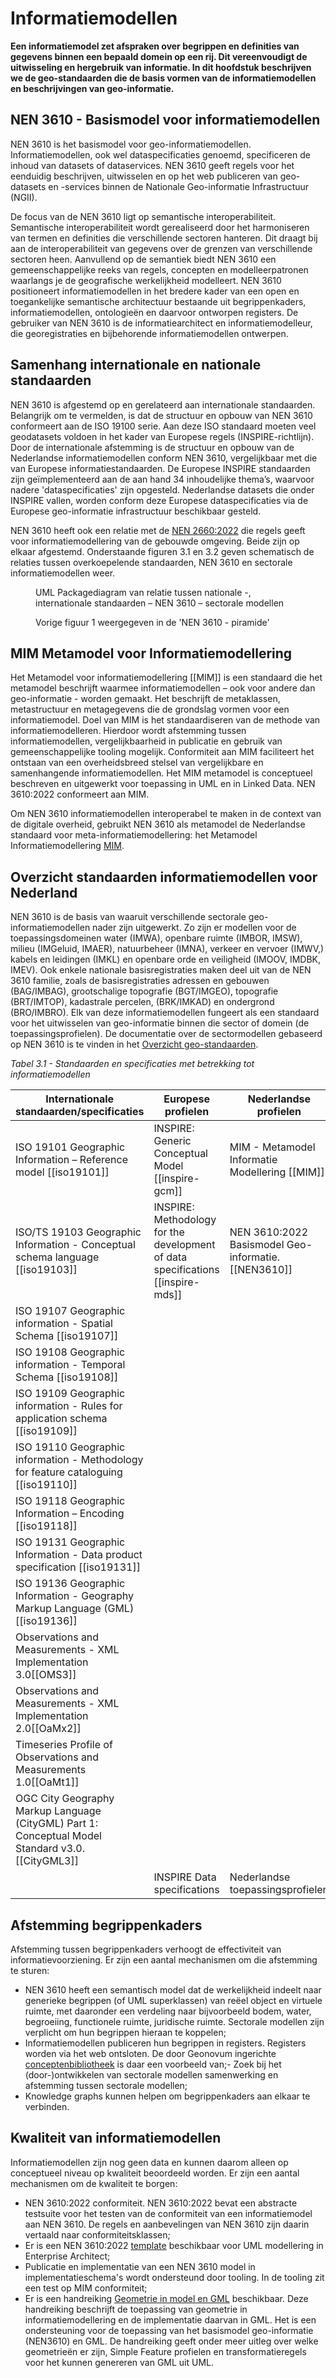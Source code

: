 # Informatiemodellen

**Een informatiemodel zet afspraken over begrippen en definities van gegevens binnen een bepaald domein op
een rij. Dit vereenvoudigt de uitwisseling en hergebruik van informatie. In dit hoofdstuk beschrijven we de geo-standaarden die de basis vormen van de informatiemodellen en beschrijvingen van geo-informatie.**

## NEN 3610 - Basismodel voor informatiemodellen

NEN 3610 is het basismodel voor geo-informatiemodellen. Informatiemodellen, ook wel dataspecificaties genoemd, specificeren de inhoud van datasets of dataservices. NEN 3610 geeft regels voor het eenduidig beschrijven, uitwisselen en op het web publiceren van geo-datasets en -services binnen de Nationale Geo-informatie Infrastructuur (NGII). 

De focus van de NEN 3610 ligt op semantische interoperabiliteit. Semantische interoperabiliteit wordt gerealiseerd door het harmoniseren van termen en definities die  verschillende sectoren hanteren. Dit draagt bij aan de interoperabiliteit van gegevens over de grenzen van verschillende sectoren heen. Aanvullend op de semantiek biedt NEN 3610 een gemeenschappelijke reeks van regels, concepten en modelleerpatronen waarlangs je de geografische werkelijkheid modelleert. 
NEN 3610 positioneert informatiemodellen in het bredere kader van een open en toegankelijke semantische architectuur bestaande uit begrippenkaders, informatiemodellen, ontologieën en daarvoor ontworpen registers.
De gebruiker van NEN 3610 is de informatiearchitect en informatiemodelleur, die georegistraties en bijbehorende informatiemodellen ontwerpen.

## Samenhang internationale en nationale standaarden

NEN 3610 is afgestemd op en gerelateerd aan internationale standaarden. Belangrijk om te vermelden, is dat de structuur en opbouw van NEN 3610 conformeert aan de ISO 19100 serie. Aan deze ISO standaard moeten veel geodatasets voldoen in het kader van Europese regels (INSPIRE-richtlijn). Door de internationale afstemming is de structuur en opbouw van de Nederlandse informatiemodellen conform NEN 3610, vergelijkbaar met die van Europese informatiestandaarden. De Europese INSPIRE standaarden zijn geïmplementeerd aan de aan hand 34 inhoudelijke thema’s, waarvoor nadere 'dataspecificaties' zijn opgesteld. Nederlandse datasets die onder INSPIRE vallen, worden conform deze Europese dataspecificaties via de Europese geo-informatie infrastructuur beschikbaar gesteld.

NEN 3610 heeft ook een relatie met de [NEN 2660:2022](https://www.nen.nl/en/nen-2660-2-2022-nl-291667) die regels geeft voor informatiemodellering van de gebouwde omgeving. Beide zijn op elkaar afgestemd. Onderstaande figuren 3.1 en 3.2 geven schematisch de relaties tussen overkoepelende standaarden, NEN 3610 en sectorale informatiemodellen weer.

<figure id="Figuur_x">
<img src="media/NEN3610StandaardenPackageDiagram.png" alt="">
<figcaption>UML Packagediagram van relatie tussen nationale -, internationale standaarden – NEN 3610 – sectorale modellen</figcaption>
</figure>

<figure id="Figuur_x">
<img src="media/Basisprogramma_Infomodel_NEN_3610_stelsel_logo_Groot.png" alt="">
<figcaption>Vorige figuur 1 weergegeven in de 'NEN 3610 - piramide'</figcaption>
</figure>

## MIM Metamodel voor Informatiemodellering

Het Metamodel voor informatiemodellering [[MIM]] is een standaard die het metamodel beschrijft waarmee informatiemodellen – ook voor andere dan geo-informatie - worden gemaakt. Het beschrijft de metaklassen, metastructuur en metagegevens die de grondslag vormen voor een informatiemodel. Doel van MIM is het standaardiseren van de methode van informatiemodelleren. Hierdoor wordt afstemming tussen informatiemodellen, vergelijkbaarheid in publicatie en gebruik van gemeenschappelijke tooling mogelijk. Conformiteit aan MIM faciliteert het ontstaan van een overheidsbreed stelsel van vergelijkbare en samenhangende informatiemodellen. 
Het MIM metamodel is conceptueel beschreven en uitgewerkt voor toepassing in UML en in Linked Data. NEN 3610:2022 conformeert aan MIM.

Om NEN 3610 informatiemodellen interoperabel te maken in de context van de digitale overheid, gebruikt NEN 3610 als metamodel de Nederlandse standaard voor meta-informatiemodellering: het Metamodel Informatiemodellering [MIM](#mim-principes). 

## Overzicht standaarden informatiemodellen voor Nederland

NEN 3610 is de basis van waaruit verschillende sectorale geo-informatiemodellen nader zijn uitgewerkt. Zo zijn er modellen voor de toepassingsdomeinen water (IMWA), openbare ruimte (IMBOR, IMSW), milieu (IMGeluid, IMAER), natuurbeheer (IMNA), verkeer en vervoer (IMWV,) kabels en leidingen (IMKL) en openbare orde en veiligheid (IMOOV, IMDBK, IMEV). Ook enkele nationale basisregistraties maken deel uit van de NEN 3610 familie, zoals de basisregistraties adressen en gebouwen (BAG/IMBAG), grootschalige topografie (BGT/IMGEO), topografie (BRT/IMTOP), kadastrale percelen, (BRK/IMKAD) en ondergrond (BRO/IMBRO). Elk van deze informatiemodellen fungeert als een standaard voor het uitwisselen van geo-informatie binnen die sector of domein (de toepassingsprofielen). De documentatie over de sectormodellen gebaseerd op  NEN 3610 is te vinden in het [Overzicht geo-standaarden](https://www.geonovum.nl/geo-standaarden/alle-standaarden).

*Tabel 3.1 - Standaarden en specificaties met betrekking tot informatiemodellen*

| **Internationale standaarden/specificaties**                                                                                                     | **Europese profielen**                                                   | **Nederlandse profielen**                             |
|--------------------------------------------------------------------------------------------------------------------------------------------------|--------------------------------------------------------------------------|-------------------------------------------------------|
| ISO 19101 Geographic Information – Reference model [[iso19101]] | INSPIRE: Generic Conceptual Model [[inspire-gcm]] | MIM - Metamodel Informatie Modellering [[MIM]] |
| ISO/TS 19103 Geographic Information - Conceptual schema language [[iso19103]] | INSPIRE: Methodology for the development of data specifications [[inspire-mds]] | NEN 3610:2022 Basismodel Geo-informatie. [[NEN3610]] |
| ISO 19107 Geographic information - Spatial Schema [[iso19107]] | | |
| ISO 19108 Geographic information - Temporal Schema [[iso19108]] | | |
| ISO 19109 Geographic information - Rules for application schema [[iso19109]] |  |  | 
| ISO 19110 Geographic information - Methodology for feature cataloguing [[iso19110]] | |
| ISO 19118 Geographic Information – Encoding [[iso19118]] | |
| ISO 19131 Geographic Information - Data product specification [[iso19131]] |  | |
| ISO 19136 Geographic Information - Geography Markup Language (GML) [[iso19136]] |  | |
| Observations and Measurements - XML Implementation 3.0[[OMS3]] |  |  |
| Observations and Measurements - XML Implementation 2.0[[OaMx2]] |  |  |
| Timeseries Profile of Observations and Measurements 1.0[[OaMt1]] |  |  |
| OGC City Geography Markup Language (CityGML) Part 1: Conceptual Model Standard v3.0. [[CityGML3]] |||
| | INSPIRE Data specifications | Nederlandse toepassingsprofielen |


## Afstemming begrippenkaders
Afstemming tussen begrippenkaders verhoogt de effectiviteit van informatievoorziening. Er zijn een aantal mechanismen om die afstemming te sturen:

- NEN 3610 heeft een semantisch model dat de werkelijkheid indeelt naar generieke begrippen (of UML superklassen) van reëel object en virtuele ruimte, met daaronder een verdeling naar bijvoorbeeld bodem, water, begroeiing, functionele ruimte, juridische ruimte. Sectorale modellen zijn verplicht om hun begrippen hieraan te koppelen;
- Informatiemodellen publiceren hun begrippen in registers. Registers worden via het web ontsloten. De door Geonovum ingerichte [conceptenbibliotheek](https://definities.geostandaarden.nl/nl/) is daar een voorbeeld van;- Zoek bij het (door-)ontwikkelen van sectorale modellen samenwerking en afstemming tussen sectorale modellen;
- Knowledge graphs kunnen helpen om begrippenkaders aan elkaar te verbinden.

## Kwaliteit van informatiemodellen

Informatiemodellen zijn nog geen data en kunnen daarom alleen op conceptueel niveau op kwaliteit beoordeeld worden. Er zijn een aantal mechanismen om de kwaliteit te borgen:

- NEN 3610:2022 conformiteit. NEN 3610:2022 bevat een abstracte testsuite voor het testen van de conformiteit van een informatiemodel aan NEN 3610. De regels en aanbevelingen van NEN 3610 zijn daarin vertaald naar conformiteitsklassen;
- Er is een NEN 3610:2022 [template](https://register.geostandaarden.nl/?url=nen3610/index.html) beschikbaar voor UML modellering in Enterprise Architect;
- Publicatie en implementatie van een NEN 3610 model in implementatieschema's wordt ondersteund door tooling. In de tooling zit een test op MIM conformiteit;
- Er is een handreiking [Geometrie in model en GML](https://docs.geostandaarden.nl/nen3610/gimeg/) beschikbaar. Deze handreiking beschrijft de toepassing van geometrie in informatiemodellering en de implementatie daarvan in GML. Het is een ondersteuning voor de toepassing van het basismodel geo-informatie (NEN3610) en GML. De handreiking geeft onder meer uitleg over welke geometrieën er zijn, Simple Feature profielen en transformatieregels voor het kunnen genereren van GML uit UML.

